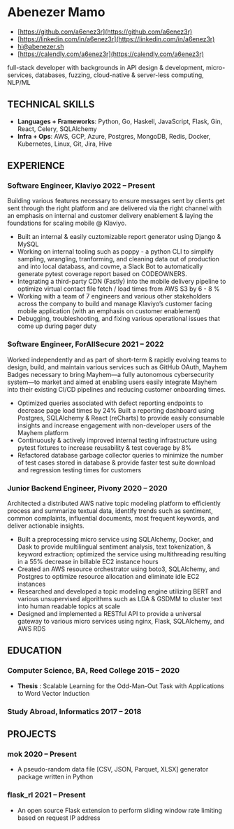 <!-- The (first) h1 will be used as the <title> of the HTML page -->
# Abenezer Mamo

<!-- The unordered list immediately after the h1 will be formatted on a single
line. It is intended to be used for contact details -->
- [https://github.com/a6enez3r](https://github.com/a6enez3r)
- [https://linkedin.com/in/a6enez3r](https://linkedin.com/in/a6enez3r)
- [hi@abenezer.sh](mailto:hi@abenezer.sh)
- [https://calendly.com/a6enez3r](https://calendly.com/a6enez3r)

<!-- The paragraph after the h1 and ul and before the first h2 is optional. It
is intended to be used for a short summary. -->
full-stack developer with backgrounds in API design & development, micro-services, databases, fuzzing, cloud-native & server-less computing, NLP/ML

## TECHNICAL SKILLS

- **Languages + Frameworks**: Python, Go, Haskell, JavaScript, Flask, Gin, React, Celery, SQLAlchemy
- **Infra + Ops**: AWS, GCP, Azure, Postgres, MongoDB, Redis, Docker, Kubernetes, Linux, Git, Jira, Hive

## EXPERIENCE

<!-- You have to wrap the "left" and "right" half of these headings in spans by
hand -->
### <span>Software Engineer, Klaviyo </span> <span>2022 – Present</span>

Building various features necessary to ensure messages sent by clients get sent through the right platform and
are delivered via the right channel with an emphasis on internal and customer delivery enablement & laying the foundations for scaling mobile @ Klaviyo.

 - Built an internal & easily cuztomizable report generator using Django & MySQL
 - Working on internal tooling such as poppy - a python CLI to simplify sampling, wrangling, tranforming, and cleaning data out of production and into local databass, and covme, a Slack Bot to automatically generate pytest coverage report based on CODEOWNERS.
 - Integrating a third-party CDN (Fastly) into the mobile delivery pipeline to optimize virtual contact file fetch / load times from AWS S3 by 6 - 8 %
 - Working with a team of 7 engineers and various other stakeholders across the company to build and manage Klaviyo’s customer facing mobile application (with an emphasis on customer enablement)
 - Debugging, troubleshooting, and fixing various operational issues that come up during pager duty

### <span>Software Engineer, ForAllSecure </span> <span>2021 – 2022 </span>

Worked independently and as part of short-term & rapidly evolving teams to design, build, and maintain various services such as GitHub OAuth, Mayhem Badges necessary to bring Mayhem—a fully autonomous cybersecurity system—to market and aimed at enabling users easily integrate Mayhem into their existing CI/CD pipelines and reducing customer onboarding times.

 - Optimized queries associated with defect reporting endpoints to decrease page load times by 24%
Built a reporting dashboard using Postgres, SQLAlchemy & React (reCharts) to provide easily consumable insights and increase engagement with non-developer users of the Mayhem platform
 - Continuously & actively improved internal testing infrastructure using pytest fixtures to increase reusability & test coverage by 8%
 - Refactored database garbage collector queries to minimize the number of test cases stored in database & provide faster test suite download and regression testing times for customers

### <span>Junior Backend Engineer, Pivony </span> <span>2020 – 2020 </span>

Architected a distributed AWS native topic modeling platform to efficiently process and summarize textual data, identify trends such as sentiment, common complaints, influential documents, most frequent keywords, and deliver actionable insights.

 - Built a preprocessing micro service using SQLAlchemy, Docker, and Dask to provide multilingual sentiment analysis, text tokenization, & keyword extraction; optimized the service using multithreading resulting in a 55% decrease in billable EC2 instance hours
 - Created an AWS resource orchestrator using boto3, SQLAlchemy, and Postgres to optimize resource allocation and eliminate idle EC2 instances
 - Researched and developed a topic modeling engine utilizing BERT and various unsupervised algorithms such as LDA & GSDMM to cluster text into human readable topics at scale
 - Designed and implemented a RESTful API to provide a universal gateway to various micro services using nginx, Flask, SQLAlchemy, and AWS RDS

## EDUCATION

### <span>Computer Science, BA, Reed College</span> <span>2015 – 2020</span>

  - **Thesis** : Scalable Learning for the Odd-Man-Out Task with Applications to Word Vector Induction

### <span>Study Abroad, Informatics</span> <span>2017 – 2018</span>

## PROJECTS

### <span>mok</span> <span>2020 – Present</span>

  - A pseudo-random data file [CSV, JSON, Parquet, XLSX] generator package written in Python

### <span>flask_rl</span> <span>2021 – Present</span>

  - An open source Flask extension to perform sliding window rate limiting based on request IP address







